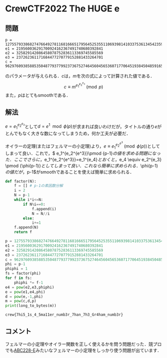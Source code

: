 # CrewCTF2022 The HUGE e
## 問題
```
p = 127557933868274766492781168166651795645253551106939814103375361345423596703884421796150924794852741931334746816404778765897684777811408386179315837751682393250322682273488477810275794941270780027115435485813413822503016999058941190903932883823
e1 = 219560036291700924162367491740680392841
e2 = 325829142086458078752836113369745585569
e3 = 237262361171684477270779152881433264701
c = 962976093858853504877937799237367527464560456536071770645193845048591657714868645727169308285896910567283470660044952959089092802768837038911347652160892917850466319249036343642773207046774240176141525105555149800395040339351956120433647613
```
のパラメータが与えられる．$c$は，$m$を次の式によって計算された値である．
$$
c \equiv m^{e_1^{e_2^{e_3}}} \pmod p
$$
また，$p$はとてもsmoothである．

## 解法
$e=e_1^{e_2^{e_3}}$として$d=e^1\mod \phi(p)$が求まれば良いわけだが，タイトルの通り$e$がとんでもなく大きな数になってしまうため，何か工夫が必要だ．

オイラーの定理(またはフェルマーの小定理)より，$e\equiv e_1^{e_2^{e^3}} \pmod {\phi(p)}$としてしまって良い．これで，$ e_1^{e_2^{e^3}}\pmod {p-1}$の値を求める問題になった．
ここでさらに，$e_1^{e_2^{e^3}}=e_1^{e_4}$とおくと，$e_4 \equiv e_2^{e_3} \pmod {\phi(p-1)}$としてしまって良い．これなら簡単に求められる．$\phi(p-1)$の値だが，$p-1$がsmoothであることを使えば簡単に求められる．
```python
def factor(N):
    f = [] # p-1の素因数分解
    i = 2
    N = p-1
    while i*i<=N:
        if N%i==0:
            f.append(i)
            N = N//i
        else:
            i+=1
    f.append(N)
    return f

p = 127557933868274766492781168166651795645253551106939814103375361345423596703884421796150924794852741931334746816404778765897684777811408386179315837751682393250322682273488477810275794941270780027115435485813413822503016999058941190903932883823
e1 = 219560036291700924162367491740680392841
e2 = 325829142086458078752836113369745585569
e3 = 237262361171684477270779152881433264701
c = 962976093858853504877937799237367527464560456536071770645193845048591657714868645727169308285896910567283470660044952959089092802768837038911347652160892917850466319249036343642773207046774240176141525105555149800395040339351956120433647613
phi = p-1
phiphi = 1
fs = factor(phi)
for f in fs:
    phiphi *= f-1
e4 = pow(e2,e3,phiphi)
e = pow(e1,e4,phi)
d = pow(e,-1,phi)
m = pow(c,d,p)
print(long_to_bytes(m))
```
```none
crew{7hi5_1s_4_5ma11er_numb3r_7han_7h3_Gr4ham_numb3r}
```

## コメント
フェルマーの小定理やオイラー関数を正しく使えるかを問う問題だった．競プロでも[ABC228-E](https://atcoder.jp/contests/abc228/tasks/abc228_e)みたいなフェルマーの小定理をしっかり使う問題が出ています．
